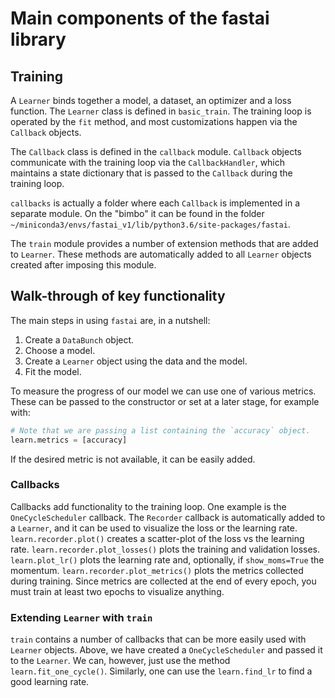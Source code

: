 # Main components of the fastai library

## Training

A `Learner` binds together a model, a dataset, an optimizer and a loss function. The `Learner` class is defined in `basic_train`. The training loop is operated by the `fit` method, and most customizations happen via the `Callback` objects.

The `Callback` class is defined in the `callback` module. `Callback` objects communicate with the training loop via the `CallbackHandler`, which maintains a state dictionary that is passed to the `Callback` during the training loop.

`callbacks` is actually a folder where each `Callback` is implemented in a separate module. On the "bimbo" it can be found in the folder
`~/miniconda3/envs/fastai_v1/lib/python3.6/site-packages/fastai`.

The `train` module provides a number of extension methods that are added to `Learner`. These methods are automatically added to all `Learner` objects created after imposing this module.

## Walk-through of key functionality

The main steps in using `fastai` are, in a nutshell:

1. Create a `DataBunch` object.
2. Choose a model.
3. Create a `Learner` object using the data and the model.
4. Fit the model.

To measure the progress of our model we can use one of various metrics. These can be passed to the constructor or set at a later stage, for example with:

```py
# Note that we are passing a list containing the `accuracy` object.
learn.metrics = [accuracy]
```

If the desired metric is not available, it can be easily added.

### Callbacks

Callbacks add functionality to the training loop. One example is the `OneCycleScheduler` callback. The `Recorder` callback is automatically added to a `Learner`, and it can be used to visualize the loss or the learning rate. `learn.recorder.plot()` creates a scatter-plot of the loss vs the learning rate. `learn.recorder.plot_losses()` plots the training and validation losses. `learn.plot_lr()` plots the learning rate and, optionally, if `show_moms=True` the momentum. `learn.recorder.plot_metrics()` plots the metrics collected during training. Since metrics are collected at the end of every epoch, you must train at least two epochs to visualize anything.

### Extending `Learner` with `train`

`train` contains a number of callbacks that can be more easily used with `Learner` objects. Above, we have created a `OneCycleScheduler` and passed it to the `Learner`. We can, however, just use the method `learn.fit_one_cycle()`. Similarly, one can use the `learn.find_lr` to find a good learning rate.
